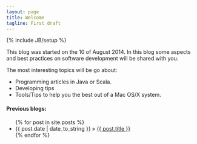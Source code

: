 ```yaml
---
layout: page
title: Welcome
tagline: First draft
---
```

{% include JB/setup %}


This blog was started on the 10 of August 2014.
In this blog some aspects and best practices on software development will be shared with you.

The most interesting topics will be go about:
  * Programming articles in Java or Scala.
  * Developing tips
  * Tools/Tips to help you the best out of a Mac OS/X system.



#### Previous blogs:

<ul class="posts">
  {% for post in site.posts %}
    <li><span>{{ post.date | date_to_string }}</span> &raquo; <a href="{{ BASE_PATH }}{{ post.url }}">{{ post.title }}</a></li>
  {% endfor %}
</ul>
